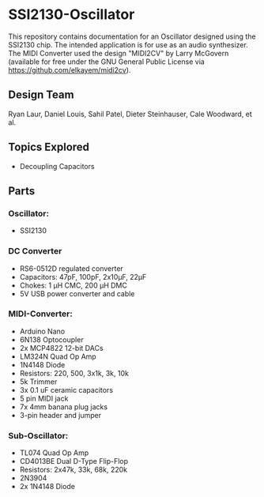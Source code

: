 # SSI2130-Oscillator

This repository contains documentation for an Oscillator designed using the SSI2130 chip. The intended application is for use as an audio synthesizer. The MIDI Converter used the design "MIDI2CV" by Larry McGovern (available for free under the GNU General Public License via <https://github.com/elkayem/midi2cv>).

## Design Team
Ryan Laur, Daniel Louis, Sahil Patel, Dieter Steinhauser, Cale Woodward, et al.

## Topics Explored
* Decoupling Capacitors

## Parts

### Oscillator:

* SSI2130

### DC Converter
* RS6-0512D regulated converter
* Capacitors: 47pF, 100pF, 2x10µF, 22µF
* Chokes: 1 µH CMC, 200 µH DMC
* 5V USB power converter and cable

### MIDI-Converter:

* Arduino Nano
* 6N138 Optocoupler
* 2x MCP4822 12-bit DACs
* LM324N Quad Op Amp
* 1N4148 Diode 
* Resistors: 220, 500, 3x1k, 3k, 10k
* 5k Trimmer
* 3x 0.1 uF ceramic capacitors
* 5 pin MIDI jack
* 7x 4mm banana plug jacks
* 3-pin header and jumper

### Sub-Oscillator:

* TL074 Quad Op Amp
* CD4013BE Dual D-Type Flip-Flop
* Resistors: 2x47k, 33k, 68k, 220k
* 2N3904 
* 2x 1N4148 Diode
